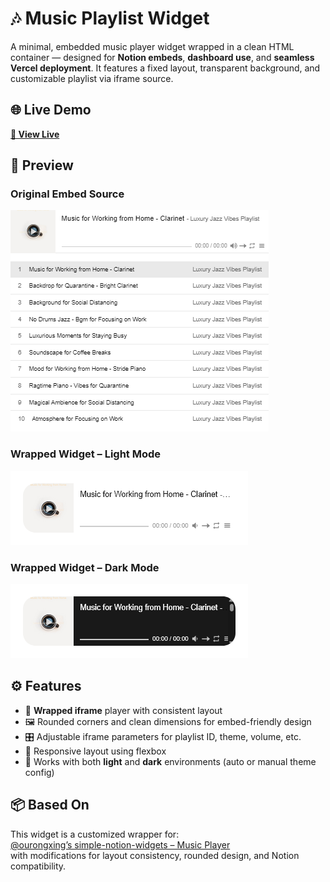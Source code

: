 # 🎶 Music Playlist Widget

A minimal, embedded music player widget wrapped in a clean HTML container — designed for **Notion embeds**, **dashboard use**, and **seamless Vercel deployment**. It features a fixed layout, transparent background, and customizable playlist via iframe source.


## 🌐 Live Demo  
**[🔗 View Live](https://alestudyhub-musicplayer.vercel.app/)**


## 📸 Preview  
### Original Embed Source  
![Original Embed Screenshot](./screenshots/musicplayer-original.png)

### Wrapped Widget – Light Mode  
![Light Mode Screenshot](./screenshots/musicplayer-light.png)

### Wrapped Widget – Dark Mode  
![Dark Mode Screenshot](./screenshots/musicplayer-dark.png)


## ⚙️ Features

- 🧩 **Wrapped iframe** player with consistent layout
- 🖼️ Rounded corners and clean dimensions for embed-friendly design
- 🎛️ Adjustable iframe parameters for playlist ID, theme, volume, etc.
- 🧱 Responsive layout using flexbox
- 🌙 Works with both **light** and **dark** environments (auto or manual theme config)


## 📦 Based On

This widget is a customized wrapper for:  
[@ourongxing’s simple-notion-widgets – Music Player](https://github.com/ourongxing/simple-notion-widgets)  
with modifications for layout consistency, rounded design, and Notion compatibility.
